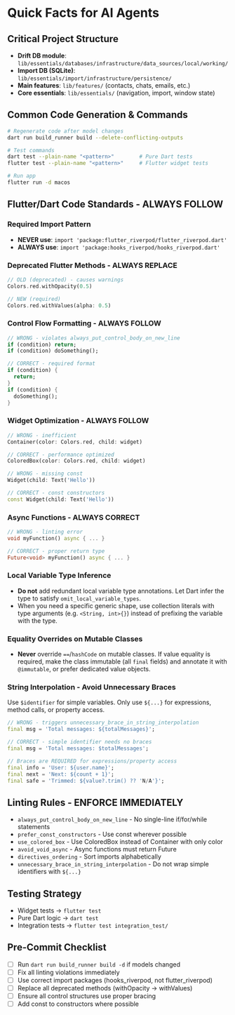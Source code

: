 # Quick Facts for AI Agents

## Critical Project Structure

- **Drift DB module**: `lib/essentials/databases/infrastructure/data_sources/local/working/`
- **Import DB (SQLite)**: `lib/essentials/import/infrastructure/persistence/`
- **Main features**: `lib/features/` (contacts, chats, emails, etc.)
- **Core essentials**: `lib/essentials/` (navigation, import, window state)

## Common Code Generation & Commands

```bash
# Regenerate code after model changes
dart run build_runner build --delete-conflicting-outputs

# Test commands
dart test --plain-name "<pattern>"        # Pure Dart tests
flutter test --plain-name "<pattern>"     # Flutter widget tests

# Run app
flutter run -d macos
```

## Flutter/Dart Code Standards - ALWAYS FOLLOW

### Required Import Pattern

- **NEVER use**: `import 'package:flutter_riverpod/flutter_riverpod.dart'`
- **ALWAYS use**: `import 'package:hooks_riverpod/hooks_riverpod.dart'`

### Deprecated Flutter Methods - ALWAYS REPLACE

```dart
// OLD (deprecated) - causes warnings
Colors.red.withOpacity(0.5)

// NEW (required)
Colors.red.withValues(alpha: 0.5)
```

### Control Flow Formatting - ALWAYS FOLLOW

```dart
// WRONG - violates always_put_control_body_on_new_line
if (condition) return;
if (condition) doSomething();

// CORRECT - required format
if (condition) {
  return;
}
if (condition) {
  doSomething();
}
```

### Widget Optimization - ALWAYS FOLLOW

```dart
// WRONG - inefficient
Container(color: Colors.red, child: widget)

// CORRECT - performance optimized
ColoredBox(color: Colors.red, child: widget)

// WRONG - missing const
Widget(child: Text('Hello'))

// CORRECT - const constructors
const Widget(child: Text('Hello'))
```

### Async Functions - ALWAYS CORRECT

```dart
// WRONG - linting error
void myFunction() async { ... }

// CORRECT - proper return type
Future<void> myFunction() async { ... }
```

### Local Variable Type Inference

- **Do not** add redundant local variable type annotations. Let Dart infer the type to satisfy `omit_local_variable_types`.
- When you need a specific generic shape, use collection literals with type arguments (e.g. `<String, int>{}`) instead of prefixing the variable with the type.

### Equality Overrides on Mutable Classes

- **Never** override `==`/`hashCode` on mutable classes. If value equality is required, make the class immutable (all `final` fields) and annotate it with `@immutable`, or prefer dedicated value objects.

### String Interpolation - Avoid Unnecessary Braces

Use `$identifier` for simple variables. Only use `${...}` for expressions, method calls, or property access.

```dart
// WRONG - triggers unnecessary_brace_in_string_interpolation
final msg = 'Total messages: ${totalMessages}';

// CORRECT - simple identifier needs no braces
final msg = 'Total messages: $totalMessages';

// Braces are REQUIRED for expressions/property access
final info = 'User: ${user.name}';
final next = 'Next: ${count + 1}';
final safe = 'Trimmed: ${value?.trim() ?? 'N/A'}';
```

## Linting Rules - ENFORCE IMMEDIATELY

- `always_put_control_body_on_new_line` - No single-line if/for/while statements
- `prefer_const_constructors` - Use const wherever possible
- `use_colored_box` - Use ColoredBox instead of Container with only color
- `avoid_void_async` - Async functions must return Future<void>
- `directives_ordering` - Sort imports alphabetically
- `unnecessary_brace_in_string_interpolation` - Do not wrap simple identifiers with `${...}`

## Testing Strategy

- Widget tests → `flutter test`
- Pure Dart logic → `dart test`
- Integration tests → `flutter test integration_test/`

## Pre-Commit Checklist

- [ ] Run `dart run build_runner build -d` if models changed
- [ ] Fix all linting violations immediately
- [ ] Use correct import packages (hooks_riverpod, not flutter_riverpod)
- [ ] Replace all deprecated methods (withOpacity → withValues)
- [ ] Ensure all control structures use proper bracing
- [ ] Add const to constructors where possible
